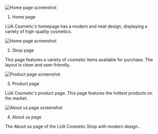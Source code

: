 ![Home page screenshot](Homepage_screenshot.png)

 1. Home page
   
LUA Cosmetic's homepage has a modern and neat design, displaying a variety of high-quality cosmetics.

![Home page screenshot](Shoppage_screenshot.png)

 2. Shop page
   
This page features a variety of cosmetic items available for purchase. The layout is clean and user-friendly.

![Product page screenshot](Productpage_screenshot.png)

 3. Product page
   
LUA Cosmetic's product page. This page features the hottest products on the market.

![About us page screenshot](AboutUs_screenshot)

 4. About us page
   
The About us page of the LUA Cosmetic Shop with modern design..
